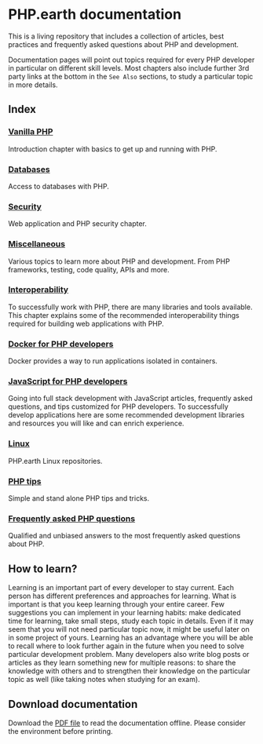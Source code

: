 # PHP.earth documentation

This is a living repository that includes a collection of articles, best practices
and frequently asked questions about PHP and development.

Documentation pages will point out topics required for every PHP developer in
particular on different skill levels. Most chapters also include further 3rd
party links at the bottom in the `See Also` sections, to study a particular topic
in more details.

## Index

### [Vanilla PHP](/php)

Introduction chapter with basics to get up and running with PHP.

### [Databases](/databases)

Access to databases with PHP.

### [Security](/security)

Web application and PHP security chapter.

### [Miscellaneous](/misc)

Various topics to learn more about PHP and development. From PHP frameworks,
testing, code quality, APIs and more.

### [Interoperability](/interop)

To successfully work with PHP, there are many libraries and tools available.
This chapter explains some of the recommended interoperability things required
for building web applications with PHP.

### [Docker for PHP developers](/docker)

Docker provides a way to run applications isolated in containers.

### [JavaScript for PHP developers](/js)

Going into full stack development with JavaScript articles, frequently asked
questions, and tips customized for PHP developers. To successfully develop
applications here are some recommended development libraries and resources you
will like and can enrich experience.

### [Linux](/linux)

PHP.earth Linux repositories.

### [PHP tips](/tips)

Simple and stand alone PHP tips and tricks.

### [Frequently asked PHP questions](/faq)

Qualified and unbiased answers to the most frequently asked questions about PHP.

## How to learn?

Learning is an important part of every developer to stay current. Each person has
different preferences and approaches for learning. What is important is that you
keep learning through your entire career. Few suggestions you can implement in
your learning habits: make dedicated time for learning, take small steps, study
each topic in details. Even if it may seem that you will not need particular topic
now, it might be useful later on in some project of yours. Learning has an
advantage where you will be able to recall where to look further again in the
future when you need to solve particular development problem. Many developers
also write blog posts or articles as they learn something new for multiple reasons:
to share the knowledge with others and to strengthen their knowledge on the particular
topic as well (like taking notes when studying for an exam).

## Download documentation

Download the [PDF file](https://php.earth/php-earth.pdf) to read the documentation
offline. Please consider the environment before printing.
